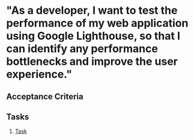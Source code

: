 # "As a developer, I want to test the performance of my web application using Google Lighthouse, so that I can identify any performance bottlenecks and improve the user experience."

## Acceptance Criteria

## Tasks
1. [Task](tasks/task_template.md)